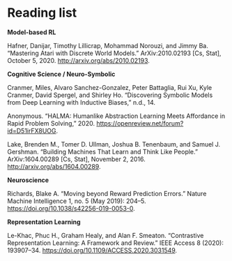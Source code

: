 # Reading list

**Model-based RL**

Hafner, Danijar, Timothy Lillicrap, Mohammad Norouzi, and Jimmy Ba. “Mastering Atari with Discrete World Models.” ArXiv:2010.02193 [Cs, Stat], October 5, 2020. http://arxiv.org/abs/2010.02193.

**Cognitive Science / Neuro-Symbolic**

Cranmer, Miles, Alvaro Sanchez-Gonzalez, Peter Battaglia, Rui Xu, Kyle Cranmer, David Spergel, and Shirley Ho. “Discovering Symbolic Models from Deep Learning with Inductive Biases,” n.d., 14.

Anonymous. “HALMA: Humanlike Abstraction Learning Meets Affordance in Rapid Problem Solving,” 2020. https://openreview.net/forum?id=D51irFX8UOG.

Lake, Brenden M., Tomer D. Ullman, Joshua B. Tenenbaum, and Samuel J. Gershman. “Building Machines That Learn and Think Like People.” ArXiv:1604.00289 [Cs, Stat], November 2, 2016. http://arxiv.org/abs/1604.00289.

**Neuroscience**

Richards, Blake A. “Moving beyond Reward Prediction Errors.” Nature Machine Intelligence 1, no. 5 (May 2019): 204–5. https://doi.org/10.1038/s42256-019-0053-0.

**Representation Learning**

Le-Khac, Phuc H., Graham Healy, and Alan F. Smeaton. “Contrastive Representation Learning: A Framework and Review.” IEEE Access 8 (2020): 193907–34. https://doi.org/10.1109/ACCESS.2020.3031549.
